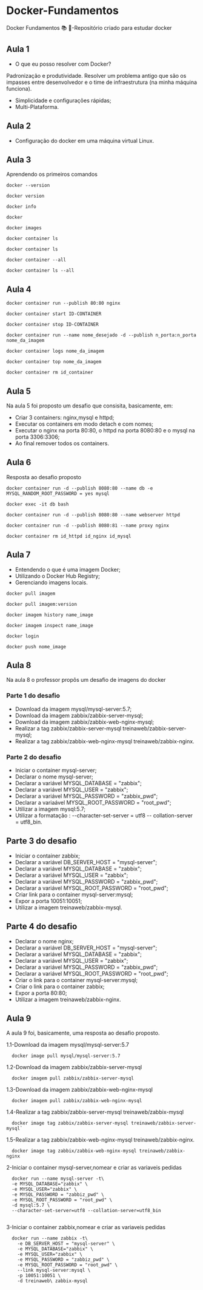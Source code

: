# Docker-Fundamentos
Docker Fundamentos  :books: :whale:-Repositório criado para estudar docker

## Aula 1
- O que eu posso resolver com Docker?

Padronização e produtividade. Resolver um problema antigo que são os impasses entre desenvolvedor e o time de infraestrutura (na minha máquina funciona).

- Simplicidade e configurações rápidas;
- Multi-Plataforma.

## Aula 2
- Configuração do docker em uma máquina virtual Linux.

## Aula 3
Aprendendo os primeiros comandos
```shell
docker --version
```
```shell
docker version
```
```shell
docker info
```
```shell
docker
```
```shell
docker images
```
```shell
docker container ls
```
```shell
docker container ls
```
```shell
docker container --all
```

```shell
docker container ls --all
```

## Aula 4

```shell
docker container run --publish 80:80 nginx
```
```shell
docker container start ID-CONTAINER
```
```shell
docker container stop ID-CONTAINER
```
```shell
docker container run --name nome_desejado -d --publish n_porta:n_porta nome_da_imagem
```

```shell
docker container logs nome_da_imagem
```
```shell
docker container top nome_da_imagem
```

```shell
docker container rm id_container
```

## Aula 5 
Na aula 5 foi proposto um desafio que consisita, basicamente, em:
- Criar 3 containers: nginx,mysql e httpd;
- Executar os containers em modo detach e com nomes;
- Executar o nginx na porta 80:80, o httpd na porta 8080:80 e o mysql na porta 3306:3306;
- Ao final remover todos os containers.

## Aula 6
Resposta ao desafio proposto

```shell
docker container run -d --publish 8080:80 --name db -e MYSQL_RANDOM_ROOT_PASSWORD = yes mysql
```
```shell
docker exec -it db bash
```
```shell
docker container run -d --publish 8080:80 --name webserver httpd
```
```shell
docker container run -d --publish 8080:81 --name proxy nginx
```
```shell
docker container rm id_httpd id_nginx id_mysql
```
## Aula 7

- Entendendo o que é uma imagem Docker;
- Utilizando o Docker Hub Registry;
- Gerenciando imagens locais.

```shell
docker pull imagem
```

```shell
docker pull imagem:version
```
```shell
docker imagem history name_image
```
```shell
docker imagem inspect name_image
```
```shell
docker login
```
```shell
docker push nome_image
```

## Aula 8
Na aula 8 o professor propôs um desafio de imagens do docker
### Parte 1 do desafio
- Download da imagem mysql/mysql-server:5.7;
- Download da imagem zabbix/zabbix-server-mysql;
- Download da imagem zabbix/zabbix-web-nginx-mysql;
- Realizar a tag zabbix/zabbix-server-mysql treinaweb/zabbix-server-mysql;
- Realizar a tag zabbix/zabbix-web-nginx-mysql treinaweb/zabbix-nginx.
### Parte 2 do desafio
- Iniciar o container mysql-server;
- Declarar o nome mysql-server;
- Declarar a variável MYSQL_DATABASE = "zabbix";
- Declarar a variável MYSQL_USER = "zabbix";
- Declarar a variável MYSQL_PASSWORD = "zabbix_pwd";
- Declarar a variaável MYSQL_ROOT_PASSWORD = "root_pwd";
- Utilizar a imagem mysql:5.7;
- Utilizar a formatação : --character-set-server = utf8 -- collation-server = utf8_bin.
## Parte 3 do desafio
- Iniciar o container zabbix;
- Declarar a variável DB_SERVER_HOST = "mysql-server";
- Declarar a variável MYSQL_DATABASE = "zabbix";
- Declarar a variável MYSQL_USER = "zabbix";
- Declarar a variável MYSQL_PASSWORD = "zabbix_pwd";
- Declarar a variável MYSQL_ROOT_PASSWORD = "root_pwd";
- Criar link para o container mysql-server:mysql;
- Expor a porta 10051:10051;
- Utilizar a imagem treinaweb/zabbix-mysql.

## Parte 4 do desafio
- Declarar o nome nginx;
- Declarar a variável DB_SERVER_HOST = "mysql-server";
- Declarar a variável MYSQL_DATABASE = "zabbix";
- Declarar a variável MYSQL_USER = "zabbix";
- Declarar a variável MYSQL_PASSWORD = "zabbix_pwd";
- Declarar a variável MYSQL_ROOT_PASSWORD = "root_pwd";
- Criar o link para o container mysql-server:mysql;
- Criar o link para o container zabbix;
- Expor a porta 80:80;
- Utilizar a imagem treinaweb/zabbix-nginx.

## Aula 9
A aula 9 foi, basicamente, uma resposta ao desafio proposto.

1.1-Download da imagem mysql/mysql-server:5.7

```shell
  docker image pull mysql/mysql-server:5.7
```
1.2-Download da imagem zabbix/zabbix-server-mysql

```shell
  docker imagem pull zabbix/zabbix-server-mysql
```
1.3-Download da imagem zabbix/zabbix-web-nginx-mysql

```
  docker imagem pull zabbix/zabbix-web-nginx-mysql
```
1.4-Realizar a tag zabbix/zabbix-server-mysql treinaweb/zabbix-mysql

```shell
  docker image tag zabbix/zabbix-server-mysql treinaweb/zabbix-server-mysql`

```
1.5-Realizar a tag zabbix/zabbix-web-nginx-mysql treinaweb/zabbix-nginx.

```shell
  docker image tag zabbix/zabbix-web-nginx-mysql treinaweb/zabbix-nginx
```
2-Iniciar o container mysql-server,nomear e criar as variaveis pedidas

```shell
  docker run --name mysql-server -t\
  -e MYSQL_DATABASE="zabbix" \
  -e MYSQL_USER="zabbix" \
  -e MYSQL_PASSWORD = "zabbiz_pwd" \
  -e MYSQL_ROOT_PASSWORD = "root_pwd" \
  -d mysql:5.7 \
  --character-set-server=utf8 --collation-server=utf8_bin
  
```

3-Iniciar o container zabbix,nomear e criar as variaveis pedidas

```shell
  docker run --name zabbix -t\
    -e DB_SERVER_HOST = "mysql-server" \
    -e MYSQL_DATABASE="zabbix" \
    -e MYSQL_USER="zabbix" \
    -e MYSQL_PASSWORD = "zabbiz_pwd" \
    -e MYSQL_ROOT_PASSWORD = "root_pwd" \
    --link mysql-server:mysql \
    -p 10051:10051 \
    -d treinaweb\ zabbix-mysql
```

